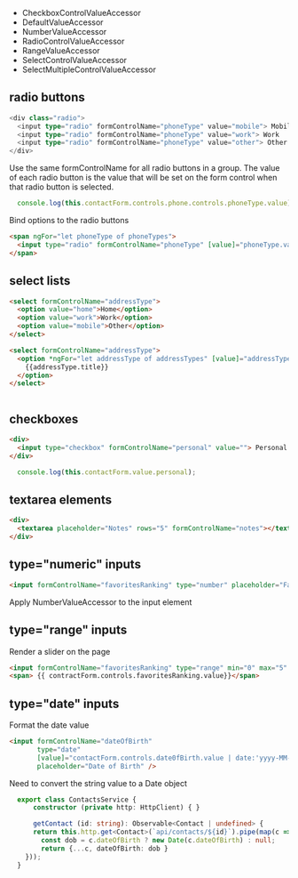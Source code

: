 - CheckboxControlValueAccessor
- DefaultValueAccessor
- NumberValueAccessor
- RadioControlValueAccessor
- RangeValueAccessor
- SelectControlValueAccessor
- SelectMultipleControlValueAccessor


## radio buttons
```ts
<div class="radio">
  <input type="radio" formControlName="phoneType" value="mobile"> Mobile
  <input type="radio" formControlName="phoneType" value="work"> Work
  <input type="radio" formControlName="phoneType" value="other"> Other
</div>
```
Use the same formControlName for all radio buttons in a group. The value of each radio button is the value that will be set on the form control when that radio button is selected.
```ts
  console.log(this.contactForm.controls.phone.controls.phoneType.value);
```

Bind options to the radio buttons
```html
<span ngFor="let phoneType of phoneTypes">
  <input type="radio" formControlName="phoneType" [value]="phoneType.value">{{phoneType.label}}
</span>
```
## select lists
```html
<select formControlName="addressType">
  <option value="home">Home</option>
  <option value="work">Work</option>
  <option value="mobile">Other</option>
</select>

<select formControlName="addressType">
  <option *ngFor="let addressType of addressTypes" [value]="addressType.value">
    {{addressType.title}}
  </option>
</select>
```
```ts

```


##  checkboxes
```html
<div>
  <input type="checkbox" formControlName="personal" value=""> Personal
</div>
```

```ts
  console.log(this.contactForm.value.personal);
```

##  textarea elements
```html
<div>
  <textarea placeholder="Notes" rows="5" formControlName="notes"></textarea>
</div>

```

##  type="numeric" inputs
```html
<input formControlName="favoritesRanking" type="number" placeholder="Favorites Ranking" >
```
Apply NumberValueAccessor to the input element


##  type="range" inputs
Render a slider on the page
```html
<input formControlName="favoritesRanking" type="range" min="0" max="5" placeholder="Favorites Ranking"/>
<span> {{ contractForm.controls.favoritesRanking.value}}</span>
```

##  type="date" inputs
Format the date value
```html
<input formControlName="dateOfBirth" 
       type="date" 
       [value]="contactForm.controls.date0fBirth.value | date:'yyyy-MM-dd'" 
       placeholder="Date of Birth" />
```

Need to convert the string value to a Date object

```ts
  export class ContactsService {
      constructor (private http: HttpClient) { }

      getContact (id: string): Observable<Contact | undefined> {
      return this.http.get<Contact>(`api/contacts/${id}`).pipe(map(c => {
        const dob = c.dateOfBirth ? new Date(c.dateOfBirth) : null;
        return {...c, dateOfBirth: dob }
    }));
  }
```
